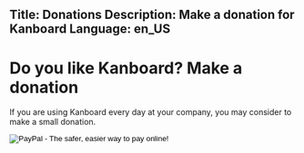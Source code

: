 Title: Donations
Description: Make a donation for Kanboard
Language: en_US
---

Do you like Kanboard? Make a donation
=====================================

If you are using Kanboard every day at your company, you may consider to make a small donation.

<form action="https://www.paypal.com/cgi-bin/webscr" method="post" target="_top">
    <input type="hidden" name="cmd" value="_s-xclick">
    <input type="hidden" name="hosted_button_id" value="RCQNQETNVHRJ4">
    <input type="image" src="https://www.paypalobjects.com/en_US/i/btn/btn_donate_LG.gif" border="0" name="submit" alt="PayPal - The safer, easier way to pay online!">
</form>
